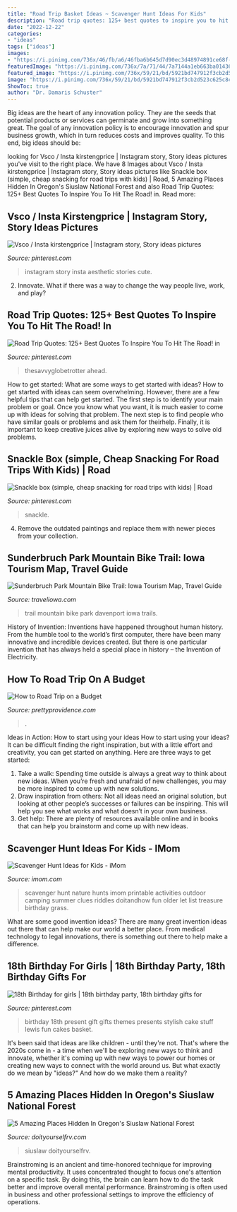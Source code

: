 ```yaml
---
title: "Road Trip Basket Ideas ~ Scavenger Hunt Ideas For Kids"
description: "Road trip quotes: 125+ best quotes to inspire you to hit the road! in"
date: "2022-12-22"
categories:
- "ideas"
tags: ["ideas"]
images:
- "https://i.pinimg.com/736x/46/fb/a6/46fba6b645d7d90ec3d48974891ce68f--husband-birthday-birthday-stuff.jpg"
featuredImage: "https://i.pinimg.com/736x/7a/71/44/7a7144a1eb663ba01436dc22fb3067c1.jpg"
featured_image: "https://i.pinimg.com/736x/59/21/bd/5921bd747912f3cb2d523c625c8c1e92--road-trip-with-kids-travel-snacks.jpg"
image: "https://i.pinimg.com/736x/59/21/bd/5921bd747912f3cb2d523c625c8c1e92--road-trip-with-kids-travel-snacks.jpg"
ShowToc: true
author: "Dr. Damaris Schuster"
---
```



Big ideas are the heart of any innovation policy. They are the seeds that potential products or services can germinate and grow into something great. The goal of any innovation policy is to encourage innovation and spur business growth, which in turn reduces costs and improves quality. To this end, big ideas should be: 

	

		
looking for Vsco / Insta kirstengprice | Instagram story, Story ideas pictures you've visit to the right place. We have 8 Images about Vsco / Insta kirstengprice | Instagram story, Story ideas pictures like Snackle box (simple, cheap snacking for road trips with kids) | Road, 5 Amazing Places Hidden In Oregon&#039;s Siuslaw National Forest and also Road Trip Quotes: 125+ Best Quotes To Inspire You To Hit The Road! in. Read more:
		
    
## Vsco / Insta Kirstengprice | Instagram Story, Story Ideas Pictures

<img loading=lazy src="https://i.pinimg.com/736x/34/2b/cd/342bcd497e2c21bfbbb118d15850d326.jpg" onerror="this.onerror=null;this.src='https://tse3.mm.bing.net/th?id=OIP.7-RaKoHxeXI7rzVQknB-wgHaMU&amp;pid=15.1';" alt="Vsco / Insta kirstengprice | Instagram story, Story ideas pictures">

_Source: pinterest.com_

>instagram story insta aesthetic stories cute. 

	

2. Innovate. What if there was a way to change the way people live, work, and play?

    
## Road Trip Quotes: 125+ Best Quotes To Inspire You To Hit The Road! In

<img loading=lazy src="https://i.pinimg.com/736x/7a/71/44/7a7144a1eb663ba01436dc22fb3067c1.jpg" onerror="this.onerror=null;this.src='https://tse4.mm.bing.net/th?id=OIP.AdMqF-5YI7Zyg22ILIkQUAHaLG&amp;pid=15.1';" alt="Road Trip Quotes: 125+ Best Quotes To Inspire You To Hit The Road! in">

_Source: pinterest.com_

>thesavvyglobetrotter ahead. 

	

How to get started: What are some ways to get started with ideas?
How to get started with ideas can seem overwhelming. However, there are a few helpful tips that can help get started. The first step is to identify your main problem or goal. Once you know what you want, it is much easier to come up with ideas for solving that problem. The next step is to find people who have similar goals or problems and ask them for theirhelp. Finally, it is important to keep creative juices alive by exploring new ways to solve old problems.

    
## Snackle Box (simple, Cheap Snacking For Road Trips With Kids) | Road

<img loading=lazy src="https://i.pinimg.com/736x/59/21/bd/5921bd747912f3cb2d523c625c8c1e92--road-trip-with-kids-travel-snacks.jpg" onerror="this.onerror=null;this.src='https://tse4.mm.bing.net/th?id=OIP.PyzoDKEX0FMJ-QpZVHSdYwHaGN&amp;pid=15.1';" alt="Snackle box (simple, cheap snacking for road trips with kids) | Road">

_Source: pinterest.com_

>snackle. 

	

4. Remove the outdated paintings and replace them with newer pieces from your collection. 

    
## Sunderbruch Park Mountain Bike Trail: Iowa Tourism Map, Travel Guide

<img loading=lazy src="https://www.traveliowa.com/userdocs/biketrail/Sunderbruch_2_Davenport.jpg" onerror="this.onerror=null;this.src='https://tse3.mm.bing.net/th?id=OIP.uaXHCRQhiniDDCWGCBYCtAHaLG&amp;pid=15.1';" alt="Sunderbruch Park Mountain Bike Trail: Iowa Tourism Map, Travel Guide">

_Source: traveliowa.com_

>trail mountain bike park davenport iowa trails. 

	

History of Invention:
Inventions have happened throughout human history. From the humble tool to the world’s first computer, there have been many innovative and incredible devices created. But there is one particular invention that has always held a special place in history – the Invention of Electricity.

    
## How To Road Trip On A Budget

<img loading=lazy src="https://prettyprovidence.com/wp-content/uploads/2015/06/bruno-bergher-157009-unsplash.jpg" onerror="this.onerror=null;this.src='https://tse3.mm.bing.net/th?id=OIP.2jpfMl0dBZM5kBOcU5l5FwHaE8&amp;pid=15.1';" alt="How to Road Trip on a Budget">

_Source: prettyprovidence.com_

>. 

	

Ideas in Action: How to start using your ideas
How to start using your ideas? It can be difficult finding the right inspiration, but with a little effort and creativity, you can get started on anything. Here are three ways to get started: 
1. Take a walk: Spending time outside is always a great way to think about new ideas. When you’re fresh and unafraid of new challenges, you may be more inspired to come up with new solutions. 
2. Draw inspiration from others: Not all ideas need an original solution, but looking at other people’s successes or failures can be inspiring. This will help you see what works and what doesn’t in your own business. 
3. Get help: There are plenty of resources available online and in books that can help you brainstorm and come up with new ideas.

    
## Scavenger Hunt Ideas For Kids - IMom

<img loading=lazy src="http://imom.com/wp-content/uploads/2014/06/imom_os_scavenger_hunt_600px_use.jpg" onerror="this.onerror=null;this.src='https://tse2.mm.bing.net/th?id=OIP.3fQZoKGHGCCOy6FflmyZiAHaJk&amp;pid=15.1';" alt="Scavenger Hunt Ideas for Kids - iMom">

_Source: imom.com_

>scavenger hunt nature hunts imom printable activities outdoor camping summer clues riddles doitandhow fun older let list treasure birthday grass. 

	

What are some good invention ideas?
There are many great invention ideas out there that can help make our world a better place. From medical technology to legal innovations, there is something out there to help make a difference.

    
## 18th Birthday For Girls | 18th Birthday Party, 18th Birthday Gifts For

<img loading=lazy src="https://i.pinimg.com/736x/46/fb/a6/46fba6b645d7d90ec3d48974891ce68f--husband-birthday-birthday-stuff.jpg" onerror="this.onerror=null;this.src='https://tse2.mm.bing.net/th?id=OIP.fOE7SJptt9yXgc-LL4pJFwHaJ3&amp;pid=15.1';" alt="18th Birthday for girls | 18th birthday party, 18th birthday gifts for">

_Source: pinterest.com_

>birthday 18th present gift gifts themes presents stylish cake stuff lewis fun cakes basket. 

	

It's been said that ideas are like children - until they're not. That's where the 2020s come in - a time when we'll be exploring new ways to think and innovate, whether it's coming up with new ways to power our homes or creating new ways to connect with the world around us. But what exactly do we mean by "ideas?" And how do we make them a reality?

    
## 5 Amazing Places Hidden In Oregon&#039;s Siuslaw National Forest

<img loading=lazy src="http://www.doityourselfrv.com/wp-content/uploads/2019/10/39895057742_985bdb1947_k.jpg" onerror="this.onerror=null;this.src='https://tse4.mm.bing.net/th?id=OIP.R9I54UTtDL1_q688HP1vuAHaE8&amp;pid=15.1';" alt="5 Amazing Places Hidden In Oregon&#039;s Siuslaw National Forest">

_Source: doityourselfrv.com_

>siuslaw doityourselfrv. 

	

Brainstroming is an ancient and time-honored technique for improving mental productivity. It uses concentrated thought to focus one's attention on a specific task. By doing this, the brain can learn how to do the task better and improve overall mental performance. Brainstroming is often used in business and other professional settings to improve the efficiency of operations.

